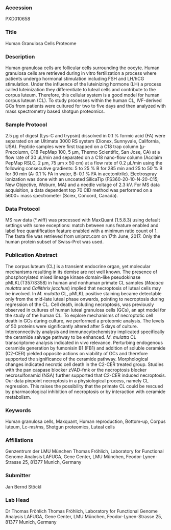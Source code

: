 ### Accession
PXD010658

### Title
Human Granulosa Cells Proteome

### Description
Human granulosa cells are follicular cells surrounding the oocyte. Human granulosa cells are retrieved during in vitro fertilization a process where patients undergo hormonal stimulation including FSH and LH/hCG stimulation. Under the influence of the luteinizing hormone (LH) a process called luteinization they differentiate to luteal cells and contribute to the corpus luteum. Therefore, this cellular system is a good model for human corpus luteum (CL). To study processes within the human CL, IVF-derived GCs from patients were cultured for two to five days and then analyzed with mass spectrometry based shotgun proteomics.

### Sample Protocol
2.5 µg of digest (Lys-C and trypsin) dissolved in 0.1 % formic acid (FA) were separated on an Ultimate 3000 RS system (Dionex, Sunnyvale, California, USA). Peptide samples were first trapped on a C18 trap column (µ-Precolumn, C18 PepMap 100, 5 µm, Thermo Scientific, San Jose, CA) at a flow rate of 30 µL/min and separated on a C18 nano-flow column (Acclaim PepMap RSLC, 2 µm, 75 µm x 50 cm) at a flow rate of 0.2 µL/min using the following consecutive gradients: 5 to 25 % B for 285 min and 25 to 50 % B for 30 min (A: 0.1 % FA in water, B: 0.1 % FA in acetonitrile). Electrospray ionization was done with an uncoated SilicaTip (FS360-20-10-N-20-C15; New Objective, Woburn, MA) and a needle voltage of 2.3 kV. For MS data acquisition, a data dependent top 70 CID method was performed on a 5600+ mass spectrometer (Sciex, Concord, Canada).

### Data Protocol
MS raw data (*.wiff) was processed with MaxQuant (1.5.8.3) using default settings with some exceptions: match between runs feature enabled and label free quantification feature enabled with a minimum ratio count of 1. The fasta file was retrieved from uniprot.com on 17th June, 2017. Only the human protein subset of Swiss-Prot was used.

### Publication Abstract
The corpus luteum (CL) is a transient endocrine organ, yet molecular mechanisms resulting in its demise are not well known. The presence of phosphorylated mixed lineage kinase domain-like pseudokinase pMLKL(T357/S358) in human and nonhuman primate CL samples (<i>Macaca mulatta</i> and <i>Callithrix jacchus</i>) implied that necroptosis of luteal cells may be involved. In <i>M. mulatta</i> CL, pMLKL positive staining became detectable only from the mid-late luteal phase onwards, pointing to necroptosis during regression of the CL. Cell death, including necroptosis, was previously observed in cultures of human luteal granulosa cells (GCs), an apt model for the study of the human CL. To explore mechanisms of necroptotic cell death in GCs during culture, we performed a proteomic analysis. The levels of 50 proteins were significantly altered after 5 days of culture. Interconnectivity analysis and immunocytochemistry implicated specifically the ceramide salvage pathway to be enhanced. <i>M. mulatta</i> CL transcriptome analysis indicated in vivo relevance. Perturbing endogenous ceramide generation by fumonisin B1 (FB1) and addition of soluble ceramide (C2-CER) yielded opposite actions on viability of GCs and therefore supported the significance of the ceramide pathway. Morphological changes indicated necrotic cell death in the C2-CER treated group. Studies with the pan caspase blocker zVAD-fmk or the necroptosis blocker necrosulfonamid (NSA) further supported that C2-CER induced necroptosis. Our data pinpoint necroptosis in a physiological process, namely CL regression. This raises the possibility that the primate CL could be rescued by pharmacological inhibition of necroptosis or by interaction with ceramide metabolism.

### Keywords
Human granulosa cells, Maxquant, Human reproduction, Bottom-up, Corpus luteum, Lc-ms/ms, Shotgun proteomics, Luteal cells

### Affiliations
Genzentrum der LMU München
Thomas Fröhlich, Laboratory for Functional Genome Analysis LAFUGA, Gene Center, LMU München, Feodor-Lynen-Strasse 25, 81377 Munich, Germany

### Submitter
Jan Bernd Stöckl

### Lab Head
Dr Thomas Fröhlich
Thomas Fröhlich, Laboratory for Functional Genome Analysis LAFUGA, Gene Center, LMU München, Feodor-Lynen-Strasse 25, 81377 Munich, Germany


